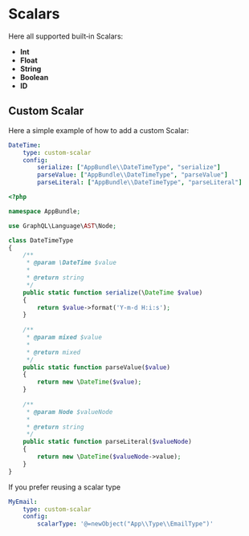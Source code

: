 Scalars
=======

Here all supported built‐in Scalars:

* **Int**
* **Float**
* **String**
* **Boolean**
* **ID**

Custom Scalar
-------------

Here a simple example of how to add a custom Scalar:

```yaml
DateTime:
    type: custom-scalar
    config:
        serialize: ["AppBundle\\DateTimeType", "serialize"]
        parseValue: ["AppBundle\\DateTimeType", "parseValue"]
        parseLiteral: ["AppBundle\\DateTimeType", "parseLiteral"]
```

```php
<?php

namespace AppBundle;

use GraphQL\Language\AST\Node;

class DateTimeType
{
    /**
     * @param \DateTime $value
     *
     * @return string
     */
    public static function serialize(\DateTime $value)
    {
        return $value->format('Y-m-d H:i:s');
    }
 
    /**
     * @param mixed $value
     *
     * @return mixed
     */
    public static function parseValue($value)
    {
        return new \DateTime($value);
    }
 
    /**
     * @param Node $valueNode
     *
     * @return string
     */
    public static function parseLiteral($valueNode)
    {
        return new \DateTime($valueNode->value);
    }
}
```

If you prefer reusing a scalar type

```yaml
MyEmail:
    type: custom-scalar
    config:
        scalarType: '@=newObject("App\\Type\\EmailType")'
```
